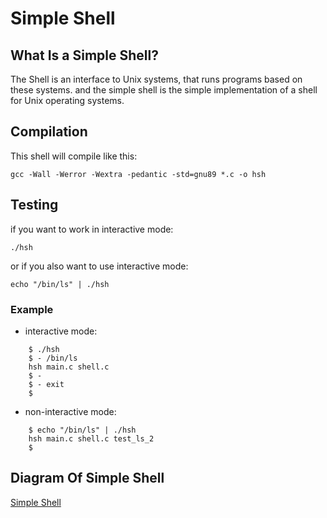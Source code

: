 # Simple Shell

## What Is a Simple Shell?
The Shell is an interface to Unix systems, that runs programs based on these systems. and the simple shell is the simple implementation of a shell for Unix operating systems.

## Compilation

This shell will compile like this:

`gcc -Wall -Werror -Wextra -pedantic -std=gnu89 *.c -o hsh`

## Testing
if you want to work in interactive mode:

`./hsh`

or if you also want to use interactive mode:

`echo "/bin/ls" | ./hsh`

### Example


* interactive mode:
```
    $ ./hsh
    $ - /bin/ls
    hsh main.c shell.c
    $ -
    $ - exit
    $
```
* non-interactive mode:
```
    $ echo "/bin/ls" | ./hsh
    hsh main.c shell.c test_ls_2
    $
```

## Diagram Of Simple Shell
[Simple Shell](https://drive.google.com/file/d/1W0p3YlRTGabkVP2YN5iR6I9CdUYdbSTR/view?usp=share_link)
